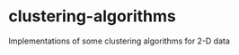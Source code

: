 clustering-algorithms
=====================

Implementations of some clustering algorithms for 2-D data
